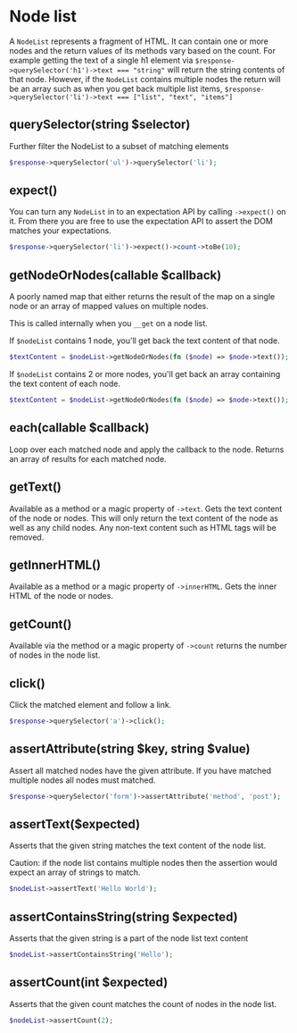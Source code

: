 # Node list

A `NodeList` represents a fragment of HTML. It can contain one or more nodes and
the return values of its methods vary based on the count. For example getting the text
of a single h1 element via `$response->querySelector('h1')->text === "string"` will return the string
contents of that node. However, if the `NodeList` contains multiple nodes the return
will be an array such as when you get back multiple list items, `$response->querySelector('li')->text === ["list", "text", "items"]`

## querySelector(string $selector)
Further filter the NodeList to a subset of matching elements

```php
$response->querySelector('ul')->querySelector('li');
```

## expect()
You can turn any `NodeList` in to an expectation API by calling `->expect()` on it. From there
you are free to use the expectation API to assert the DOM matches your expectations.

```php
$response->querySelector('li')->expect()->count->toBe(10);
```

## getNodeOrNodes(callable $callback)
A poorly named map that either returns the result of the map on
a single node or an array of mapped values on multiple nodes.

This is called internally when you `__get` on a node list.

If `$nodeList` contains 1 node, you'll get back the text content
of that node.
```php
$textContent = $nodeList->getNodeOrNodes(fn ($node) => $node->text()); // string
```

If `$nodeList` contains 2 or more nodes, you'll get back an array
containing the text content of each node.
```php
$textContent = $nodeList->getNodeOrNodes(fn ($node) => $node->text()); // array
```

## each(callable $callback)
Loop over each matched node and apply the callback to the node. Returns
an array of results for each matched node.

## getText()
Available as a method or a magic property of `->text`. Gets the text content of the node or nodes. This
will only return the text content of the node as well as any child nodes. Any non-text content such as
HTML tags will be removed.

## getInnerHTML()
Available as a method or a magic property of `->innerHTML`. Gets the inner HTML of the node or nodes.

## getCount()
Available via the method or a magic property of `->count` returns
the number of nodes in the node list.

## click()
Click the matched element and follow a link.

```php
$response->querySelector('a')->click();
```

## assertAttribute(string $key, string $value)
Assert all matched nodes have the given attribute. If you have matched multiple nodes
all nodes must matched.

```php
$response->querySelector('form')->assertAttribute('method', 'post');
```

## assertText($expected)
Asserts that the given string matches the text content of the node list.

Caution: if the node list contains multiple nodes then the assertion
would expect an array of strings to match.

```php
$nodeList->assertText('Hello World');
```

## assertContainsString(string $expected)
Asserts that the given string is a part of the node list text content

```php
$nodeList->assertContainsString('Hello');
```

## assertCount(int $expected)
Asserts that the given count matches the count of nodes in the node list.

```php
$nodeList->assertCount(2);
```
